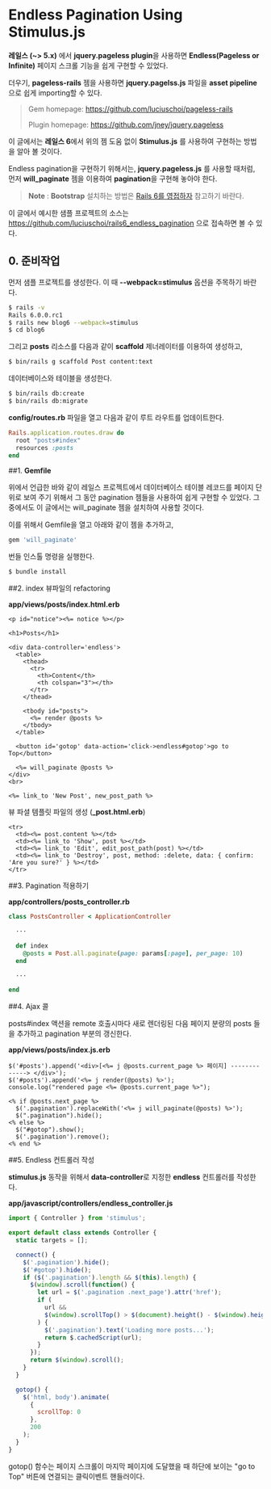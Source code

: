# Endless Pagination Using Stimulus.js

**레일스 (~> 5.x)** 에서 **jquery.pageless plugin**을 사용하면 **Endless(Pageless or Infinite)** 페이지 스크롤 기능을 쉽게 구현할 수 있었다.

더우기, **pageless-rails** 젬을 사용하면 **jquery.pagelss.js** 파일을 **asset pipeline**으로 쉽게 importing할 수 있다.

> Gem homepage: https://github.com/luciuschoi/pageless-rails
>
> Plugin homepage: https://github.com/jney/jquery.pageless

이 글에서는 **레일스 6**에서 위의 젬 도움 없이 **Stimulus.js** 를 사용하여 구현하는 방법을 알아 볼 것이다.

Endless pagination을 구현하기 위해서는, **jquery.pageless.js** 를 사용할 때처럼, 먼저 **will_paginate** 젬을 이용하여 **pagination**을 구현해 놓아야 한다.

> **Note** : **Bootstrap** 설치하는 방법은 [Rails 6를 영접하자](https://github.com/luciuschoi/welcome_rails6/tree/master) 참고하기 바란다.

이 글에서 예시한 샘플 프로젝트의 소스는 https://github.com/luciuschoi/rails6_endless_pagination 으로 접속하면 볼 수 있다.

## 0. 준비작업

먼저 샘플 프로젝트를 생성한다. 이 때 **--webpack=stimulus** 옵션을 주목하기 바란다.

```bash
$ rails -v
Rails 6.0.0.rc1
$ rails new blog6 --webpack=stimulus
$ cd blog6
```

그리고 **posts** 리소스를 다음과 같이 **scaffold** 제너레이터를 이용하여 생성하고,

```bash
$ bin/rails g scaffold Post content:text
```

데이터베이스와 테이블을 생성한다.

```bash
$ bin/rails db:create
$ bin/rails db:migrate
```

**config/routes.rb** 파일을 열고 다음과 같이 루트 라우트를 업데이트한다.

```ruby
Rails.application.routes.draw do
  root "posts#index"
  resources :posts
end
```

##1. **Gemfile**

위에서 언급한 바와 같이 레일스 프로젝트에서 데이터베이스 테이블 레코드를 페이지 단위로 보여 주기 위해서 그 동안 pagination 젬들을 사용하여 쉽게 구현할 수 있었다. 그 중에서도 이 글에서는 will_paginate 젬을 설치하여 사용할 것이다.

이를 위해서 Gemfile을 열고 아래와 같이 젬을 추가하고,

```ruby
gem 'will_paginate'
```

번들 인스톨 명령을 실행한다.

```bash
$ bundle install
```

##2. index 뷰파일의 refactoring

**app/views/posts/index.html.erb**

```erb
<p id="notice"><%= notice %></p>

<h1>Posts</h1>

<div data-controller='endless'>
  <table>
    <thead>
      <tr>
        <th>Content</th>
        <th colspan="3"></th>
      </tr>
    </thead>

    <tbody id="posts">
      <%= render @posts %>
    </tbody>
  </table>

  <button id='gotop' data-action='click->endless#gotop'>go to Top</button>

  <%= will_paginate @posts %>
</div>
<br>

<%= link_to 'New Post', new_post_path %>
```

뷰 파셜 템플릿 파일의 생성 (**\_post.html.erb**)

```erb
<tr>
  <td><%= post.content %></td>
  <td><%= link_to 'Show', post %></td>
  <td><%= link_to 'Edit', edit_post_path(post) %></td>
  <td><%= link_to 'Destroy', post, method: :delete, data: { confirm: 'Are you sure?' } %></td>
</tr>
```

##3. Pagination 적용하기

**app/controllers/posts_controller.rb**

```ruby
class PostsController < ApplicationController

  ···

  def index
    @posts = Post.all.paginate(page: params[:page], per_page: 10)
  end

  ···

end
```

##4. Ajax 콜

posts#index 액션을 remote 호출시마다 새로 렌더링된 다음 페이지 분량의 posts 들을 추가하고 pagination 부분의 갱신한다.

**app/views/posts/index.js.erb**

```erb
$('#posts').append('<div>[<%= j @posts.current_page %> 페이지] -------------> </div>');
$('#posts').append('<%= j render(@posts) %>');
console.log("rendered page <%= @posts.current_page %>");

<% if @posts.next_page %>
  $('.pagination').replaceWith('<%= j will_paginate(@posts) %>');
  $(".pagination").hide();
<% else %>
  $("#gotop").show();
  $('.pagination').remove();
<% end %>
```

##5. Endless 컨트롤러 작성

**stimulus.js** 동작을 위해서 **data-controller**로 지정한 **endless** 컨트롤러를 작성한다.

**app/javascript/controllers/endless_controller.js**

```js
import { Controller } from 'stimulus';

export default class extends Controller {
  static targets = [];

  connect() {
    $('.pagination').hide();
    $('#gotop').hide();
    if ($('.pagination').length && $(this).length) {
      $(window).scroll(function() {
        let url = $('.pagination .next_page').attr('href');
        if (
          url &&
          $(window).scrollTop() > $(document).height() - $(window).height() - 50
        ) {
          $('.pagination').text('Loading more posts...');
          return $.cachedScript(url);
        }
      });
      return $(window).scroll();
    }
  }

  gotop() {
    $('html, body').animate(
      {
        scrollTop: 0
      },
      200
    );
  }
}
```

gotop() 함수는 페이지 스크롤이 마지막 페이지에 도달했을 때 하단에 보이는 "go to Top" 버튼에 연결되는 클릭이벤트 핸들러이다.
